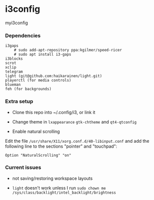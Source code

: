 # i3config
myi3config

### Dependencies

```
i3gaps 
    # sudo add-apt-repository ppa:kgilmer/speed-ricer
    # sudo apt install i3-gaps
i3blocks
scrot
xclip
telegram
light (git@github.com:haikarainen/light.git)
playerctl (for media controls)
blueman
feh (for backgrounds)
```

### Extra setup

* Clone this repo into ~/.config/i3, or link it

* Change theme in `lxappearance` `gtk-chtheme` and `qt4-qtconfig`

* Enable natural scrolling
    
Edit the file `/usr/share/X11/xorg.conf.d/40-libinput.conf` and add the following line to the sections "pointer" and "touchpad":

    Option "NaturalScrolling" "on"
    

### Current issues

* not saving/restoring workspace layouts

* `light` doesn't work unless I run `sudo chown me /sys/class/backlight/intel_backlight/brightness`

